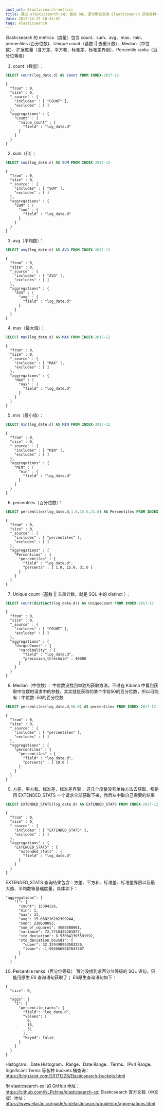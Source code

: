 ```yaml
---
post_url: Elasticsearch-metrics
title: 通过 elasticsearch-sql 使用 SQL 语句聚合查询 Elasticsearch 获取各种 metrics 度量值
date: 2017-12-27 10:43:07
tags: elasticsearch
---
```

Elasticsearch 的 metrics（度量）包含 count、sum、avg、max、min、percentiles (百分位数)、Unique count（基数 || 去重计数）、Median（中位数）、扩展度量（含方差、平方和、标准差、标准差界限）、Percentile ranks（百分位等级）

1. count（数量）：
```sql
SELECT count(log_date.d) AS Count FROM INDEX-2017-12
```
```
{
  "from" : 0,
  "size" : 0,
  "_source" : {
    "includes" : [ "COUNT" ],
    "excludes" : [ ]
  },
  "aggregations" : {
    "Count" : {
      "value_count" : {
        "field" : "log_date.d"
      }
    }
  }
}
```
2. sum（和）：
```sql
SELECT sum(log_date.d) AS SUM FROM INDEX-2017-12
```
```
{
  "from" : 0,
  "size" : 0,
  "_source" : {
    "includes" : [ "SUM" ],
    "excludes" : [ ]
  },
  "aggregations" : {
    "SUM" : {
      "sum" : {
        "field" : "log_date.d"
      }
    }
  }
}
```
3. avg（平均数）：
```sql
SELECT avg(log_date.d) AS AVG FROM INDEX-2017-12
```
```
{
  "from" : 0,
  "size" : 0,
  "_source" : {
    "includes" : [ "AVG" ],
    "excludes" : [ ]
  },
  "aggregations" : {
    "AVG" : {
      "avg" : {
        "field" : "log_date.d"
      }
    }
  }
}
```
4. max（最大值）：
```sql
SELECT max(log_date.d) AS MAX FROM INDEX-2017-12
```
```
{
  "from" : 0,
  "size" : 0,
  "_source" : {
    "includes" : [ "MAX" ],
    "excludes" : [ ]
  },
  "aggregations" : {
    "MAX" : {
      "max" : {
        "field" : "log_date.d"
      }
    }
  }
}
```
5. min（最小值）：
```sql
SELECT min(log_date.d) AS MIN FROM INDEX-2017-12
```
```
{
  "from" : 0,
  "size" : 0,
  "_source" : {
    "includes" : [ "MIN" ],
    "excludes" : [ ]
  },
  "aggregations" : {
    "MIN" : {
      "min" : {
        "field" : "log_date.d"
      }
    }
  }
}
```
6. percentiles（百分位数）：
```sql
SELECT percentiles(log_date.d,1.0,15.0,31.0) AS Percentiles FROM INDEX-2017-12
```
```
{
  "from" : 0,
  "size" : 0,
  "_source" : {
    "includes" : [ "percentiles" ],
    "excludes" : [ ]
  },
  "aggregations" : {
    "Percentiles" : {
      "percentiles" : {
        "field" : "log_date.d",
        "percents" : [ 1.0, 15.0, 31.0 ]
      }
    }
  }
}
```
7. Unique count（基数 || 去重计数，就是 SQL 中的 distinct ）：
```sql
SELECT count(distinct(log_date.d)) AS UniqueCount FROM INDEX-2017-12
```
```
{
  "from" : 0,
  "size" : 0,
  "_source" : {
    "includes" : [ "COUNT" ],
    "excludes" : [ ]
  },
  "aggregations" : {
    "UniqueCount" : {
      "cardinality" : {
        "field" : "log_date.d",
        "precision_threshold" : 40000
      }
    }
  }
}
```
8. Median（中位数）：
中位数没找到单独的获取方法，不过在 Kibana 中看到获取中位数时请求中的参数，其实就是获取的某个字段50的百分位数，所以可能有：中位数=50的百分位数
```sql
SELECT percentiles(log_date.d,50.0) AS percentiles FROM INDEX-2017-12
```
```
{
  "from" : 0,
  "size" : 0,
  "_source" : {
    "includes" : [ "percentiles" ],
    "excludes" : [ ]
  },
  "aggregations" : {
    "percentiles" : {
      "percentiles" : {
        "field" : "log_date.d",
        "percents" : [ 50.0 ]
      }
    }
  }
}
```
9. 方差、平方和、标准差、标准差界限：
这几个度量没有单独方法去获取，都是用 EXTENDED_STATS 一个请求全部获取下来，然后从中取自己需要的结果
```sql
SELECT EXTENDED_STATS(log_date.d) AS EXTENDED_STATS FROM INDEX-2017-12
```
```
{
  "from" : 0,
  "size" : 0,
  "_source" : {
    "includes" : [ "EXTENDED_STATS" ],
    "excludes" : [ ]
  },
  "aggregations" : {
    "EXTENDED_STATS" : {
      "extended_stats" : {
        "field" : "log_date.d"
      }
    }
  }
}
```
EXTENDED_STATS 查询结果包含：方差、平方和、标准差、标准差界限以及最大值、平均数等基础度量，具体如下：
```
"aggregations": {
    "1": {
      "count": 15304326,
      "min": 1,
      "max": 31,
      "avg": 15.068216202399244,
      "sum": 230608893,
      "sum_of_squares": 4588588661,
      "variance": 72.7718426201877,
      "std_deviation": 8.530641395591992,
      "std_deviation_bounds": {
        "upper": 32.129498993583226,
        "lower": -1.9930665887847407
      }
    }
  }
```
10. Percentile ranks（百分位等级）
暂时没找到求百分位等级的 SQL 语句，只能用原生 ES 查询语句获取了；
ES原生查询语句如下：
```
{
  "size": 0,
  ......
  "aggs": {
    "1": {
      "percentile_ranks": {
        "field": "log_date.d",
        "values": [
          6,
          15,
          31
        ],
        "keyed": false
      }
    }
  }
}
```
Histogram、Date Histogram、Range、Date Range、Terms、IPv4 Range、Significant Terms 等各种 buckets 桶查询：https://blog.iaiot.com/20171228/Elasticsearch-buckets.html

附 elasticsearch-sql 的 GitHub 地址：https://github.com/NLPchina/elasticsearch-sql
Elasticsearch 官方文档（中文版）地址：https://www.elastic.co/guide/cn/elasticsearch/guide/cn/aggregations.html
